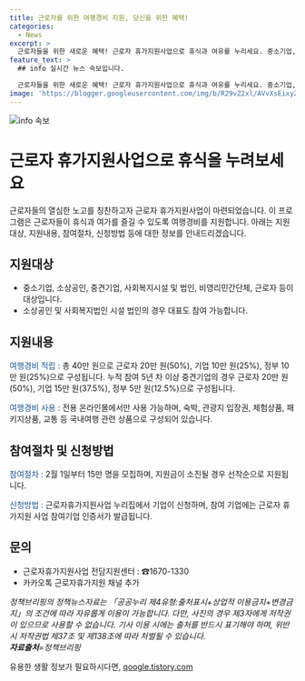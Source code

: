 ```yaml
---
title: 근로자를 위한 여행경비 지원, 당신을 위한 혜택!
categories:
  - News
excerpt: >
  근로자들을 위한 새로운 혜택! 근로자 휴가지원사업으로 휴식과 여유를 누리세요. 중소기업, 소상공인, 중견기업, 사회복지시설 등을 대상으로 총 40만 원의 여행경비를 지원합니다. 온라인몰에서만 사용 가능한 여행경비로 국내여행을 더욱 풍성하게 즐길 수 있습니다. 참여기업에는 인증서 발급되며, 2월 1일부터 15만 명을 모집하니 서두르세요! 자세한 사항은 근로자휴가지원사업 전담지원센터(☎16701330) 또는 카카오톡 채널을 통해 문의하실 수 있습니다.
feature_text: >
  ## info 실시간 뉴스 속보입니다.

  근로자들을 위한 새로운 혜택! 근로자 휴가지원사업으로 휴식과 여유를 누리세요. 중소기업, 소상공인, 중견기업, 사회복지시설 등을 대상으로 총 40만 원의 여행경비를 지원합니다. 온라인몰에서만 사용 가능한 여행경비로 국내여행을 더욱 풍성하게 즐길 수 있습니다. 참여기업에는 인증서 발급되며, 2월 1일부터 15만 명을 모집하니 서두르세요! 자세한 사항은 근로자휴가지원사업 전담지원센터(☎16701330) 또는 카카오톡 채널을 통해 문의하실 수 있습니다.
image: 'https://blogger.googleusercontent.com/img/b/R29vZ2xl/AVvXsEixyZcFfHzMRdzZMjFBmAUKJYCLCGyLL1o632UiGVXcaFdKo_bkvkuCioo0uUKlGfBVcT3P84aROyZIXSBEx3Aw5nCQ3pTgDom1WDC4m8eifvWiAmWEEVb4x6G_l8C0QH225ldMjyaFvpxGEBGNO37VmDTDMHGhJPq73UglMfDca1-0aw/s1600/blogspot.png'
---
```


<p><img src="https://blogger.googleusercontent.com/img/b/R29vZ2xl/AVvXsEixyZcFfHzMRdzZMjFBmAUKJYCLCGyLL1o632UiGVXcaFdKo_bkvkuCioo0uUKlGfBVcT3P84aROyZIXSBEx3Aw5nCQ3pTgDom1WDC4m8eifvWiAmWEEVb4x6G_l8C0QH225ldMjyaFvpxGEBGNO37VmDTDMHGhJPq73UglMfDca1-0aw/s1600/blogspot.png" alt="info 속보" /></p>

<h1>근로자 휴가지원사업으로 휴식을 누려보세요</h1>

<p data-ke-size="size16">근로자들의 열심한 노고를 칭찬하고자 근로자 휴가지원사업이 마련되었습니다. 이 프로그램은 근로자들이 휴식과 여가를 즐길 수 있도록 여행경비를 지원합니다. 아래는 지원대상, 지원내용, 참여절차, 신청방법 등에 대한 정보를 안내드리겠습니다.</p>

<h2 data-ke-size="size26">지원대상</h2>

<ul>
    <li>중소기업, 소상공인, 중견기업, 사회복지시설 및 법인, 비영리민간단체, 근로자 등이 대상입니다.</li>
    <li>소상공인 및 사회복지법인 시설 법인의 경우 대표도 참여 가능합니다.</li>
</ul>

<h2 data-ke-size="size26">지원내용</h2>

<p><span style="color: #1a5490;">여행경비 적립 :</span> 총 40만 원으로 근로자 20만 원(50%), 기업 10만 원(25%), 정부 10만 원(25%)으로 구성됩니다. 누적 참여 5년 차 이상 중견기업의 경우 근로자 20만 원(50%), 기업 15만 원(37.5%), 정부 5만 원(12.5%)으로 구성됩니다.</p>

<p><span style="color: #1a5490;">여행경비 사용 :</span> 전용 온라인몰에서만 사용 가능하며, 숙박, 관광지 입장권, 체험상품, 패키지상품, 교통 등 국내여행 관련 상품으로 구성되어 있습니다.</p>

<h2 data-ke-size="size26">참여절차 및 신청방법</h2>

<p><span style="color: #1a5490;">참여절차 :</span> 2월 1일부터 15만 명을 모집하며, 지원금이 소진될 경우 선착순으로 지원됩니다.</p>

<p><span style="color: #1a5490;">신청방법 :</span> 근로자휴가지원사업 누리집에서 기업이 신청하며, 참여 기업에는 근로자 휴가지원 사업 참여기업 인증서가 발급됩니다.</p>

<h2 data-ke-size="size26">문의</h2>

<ul>
    <li>근로자휴가지원사업 전담지원센터 : ☎1670-1330</li>
    <li>카카오톡 근로자휴가지원 채널 추가</li>
</ul>

<p><em>정책브리핑의 정책뉴스자료는 「공공누리 제4유형:출처표시+상업적 이용금지+변경금지」의 조건에 따라 자유롭게 이용이 가능합니다. 다만, 사진의 경우 제3자에게 저작권이 있으므로 사용할 수 없습니다. 기사 이용 시에는 출처를 반드시 표기해야 하며, 위반 시 저작권법 제37조 및 제138조에 따라 처벌될 수 있습니다. <br> <strong>자료출처</strong>=정책브리핑 </em></p>
유용한 생활 정보가 필요하시다면, <a href="https://qoogle.tistory.com" rel="dofollow">qoogle.tistory.com</a>



